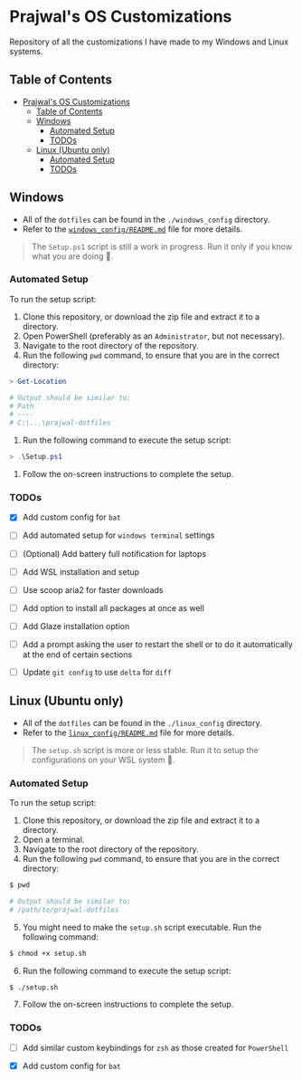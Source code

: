 # Prajwal's OS Customizations
Repository of all the customizations I have made to my Windows and Linux systems.


## Table of Contents
- [Prajwal's OS Customizations](#prajwals-os-customizations)
  - [Table of Contents](#table-of-contents)
  - [Windows](#windows)
    - [Automated Setup](#automated-setup)
    - [TODOs](#todos)
  - [Linux (Ubuntu only)](#linux-ubuntu-only)
    - [Automated Setup](#automated-setup-1)
    - [TODOs](#todos-1)


## Windows
- All of the `dotfiles`  can be found in the `./windows_config` directory.
- Refer to the [`windows_config/README.md`](windows_config/README.md) file for more details.
> The `Setup.ps1` script is still a work in progress. Run it only if you know what you are doing 🚧.

### Automated Setup
To run the setup script:
1. Clone this repository, or download the zip file and extract it to a directory.
2. Open PowerShell (preferably as an `Administrator`, but not necessary).
3. Navigate to the root directory of the repository.
4. Run the following `pwd` command, to ensure that you are in the correct directory:
```powershell
> Get-Location

# Output should be similar to:
# Path
# ----
# C:\...\prajwal-dotfiles
```
1. Run the following command to execute the setup script:
```powershell
> .\Setup.ps1
```
1. Follow the on-screen instructions to complete the setup.


### TODOs
- [x] Add custom config for `bat`
- [ ] Add automated setup for `windows terminal` settings
- [ ] (Optional) Add battery full notification for laptops
- [ ] Add WSL installation and setup
- [ ] Use scoop aria2 for faster downloads
- [ ] Add option to install all packages at once as well
- [ ] Add Glaze installation option
- [ ] Add a prompt asking the user to restart the shell or to do it automatically at the end of certain sections
- [ ] Update `git config` to use `delta` for `diff`


## Linux (Ubuntu only)
- All of the `dotfiles`  can be found in the `./linux_config` directory.
- Refer to the [`linux_config/README.md`](linux_config/README.md) file for more details.
> The `setup.sh` script is more or less stable. Run it to setup the configurations on your WSL system 🚀.

### Automated Setup
To run the setup script:
1. Clone this repository, or download the zip file and extract it to a directory.
2. Open a terminal.
3. Navigate to the root directory of the repository.
4. Run the following `pwd` command, to ensure that you are in the correct directory:
```bash
$ pwd

# Output should be similar to:
# /path/to/prajwal-dotfiles
```
5. You might need to make the `setup.sh` script executable. Run the following command:
```bash
$ chmod +x setup.sh
```
6. Run the following command to execute the setup script:
```bash
$ ./setup.sh
```
7. Follow the on-screen instructions to complete the setup.


### TODOs
- [ ] Add similar custom keybindings for `zsh` as those created for `PowerShell`
- [x] Add custom config for `bat`

